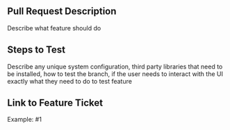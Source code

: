 ## Pull Request Description

Describe what feature should do

## Steps to Test

Describe any unique system configuration, third party libraries that need to be installed, how to test the branch, if the user needs to interact with the UI exactly what they need to do to test feature

## Link to Feature Ticket

Example: #1